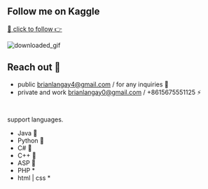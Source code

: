 ## Follow me on Kaggle 
<a href="https://www.kaggle.com/brianlangay" target="_blank">🔗 click to follow 👉</a>



![downloaded_gif](https://github.com/brianlangay4/brianlangay4/assets/67788456/18f0f940-7a62-462b-b45f-87bdf258b6f7)

## Reach out 📱 
- public brianlangay4@gmail.com / for any inquiries 🙋 
- private and work brianlangay0@gmail.com / +8615675551125 ⚡️

#
support languages.
- Java 🌟
- Python 🌟 
- C# 🌟 
- C++ 🌟 
- ASP 🌟 
- PHP *
- html | css *

#

<!---
brianlangay4/brianlangay4 is a ✨ special ✨ repository because its `README.md` (this file) appears on your GitHub profile.
You can click the Preview link to take a look at your changes.
--->
